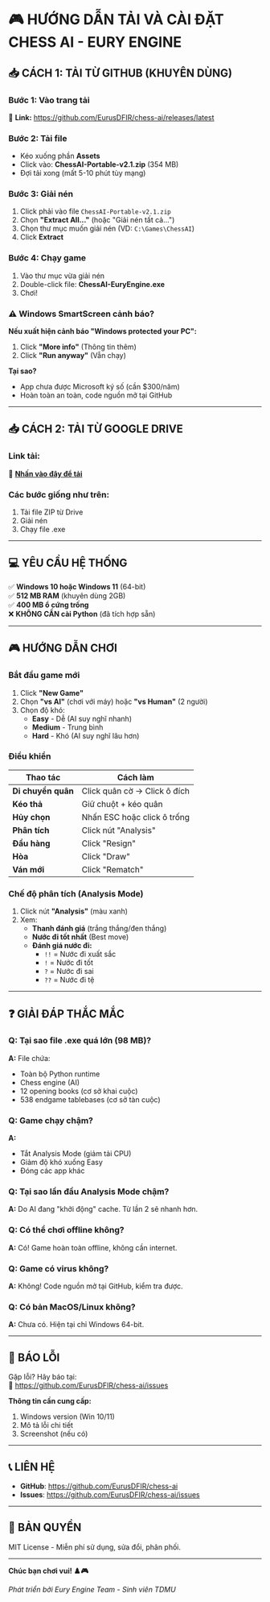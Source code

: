 # 🎮 HƯỚNG DẪN TẢI VÀ CÀI ĐẶT CHESS AI - EURY ENGINE

## 📥 CÁCH 1: TẢI TỪ GITHUB (KHUYÊN DÙNG)

### Bước 1: Vào trang tải

🔗 **Link:** https://github.com/EurusDFIR/chess-ai/releases/latest

### Bước 2: Tải file

- Kéo xuống phần **Assets**
- Click vào: **ChessAI-Portable-v2.1.zip** (354 MB)
- Đợi tải xong (mất 5-10 phút tùy mạng)

### Bước 3: Giải nén

1. Click phải vào file `ChessAI-Portable-v2.1.zip`
2. Chọn **"Extract All..."** (hoặc "Giải nén tất cả...")
3. Chọn thư mục muốn giải nén (VD: `C:\Games\ChessAI`)
4. Click **Extract**

### Bước 4: Chạy game

1. Vào thư mục vừa giải nén
2. Double-click file: **ChessAI-EuryEngine.exe**
3. Chơi!

### ⚠️ Windows SmartScreen cảnh báo?

**Nếu xuất hiện cảnh báo "Windows protected your PC":**

1. Click **"More info"** (Thông tin thêm)
2. Click **"Run anyway"** (Vẫn chạy)

**Tại sao?**

- App chưa được Microsoft ký số (cần $300/năm)
- Hoàn toàn an toàn, code nguồn mở tại GitHub

---

## 📥 CÁCH 2: TẢI TỪ GOOGLE DRIVE

### Link tải:

🔗 **[Nhấn vào đây để tải](link-drive-của-bạn)**

### Các bước giống như trên:

1. Tải file ZIP từ Drive
2. Giải nén
3. Chạy file .exe

---

## 💻 YÊU CẦU HỆ THỐNG

✅ **Windows 10 hoặc Windows 11** (64-bit)  
✅ **512 MB RAM** (khuyên dùng 2GB)  
✅ **400 MB ổ cứng trống**  
❌ **KHÔNG CẦN cài Python** (đã tích hợp sẵn)

---

## 🎮 HƯỚNG DẪN CHƠI

### Bắt đầu game mới

1. Click **"New Game"**
2. Chọn **"vs AI"** (chơi với máy) hoặc **"vs Human"** (2 người)
3. Chọn độ khó:
   - **Easy** - Dễ (AI suy nghĩ nhanh)
   - **Medium** - Trung bình
   - **Hard** - Khó (AI suy nghĩ lâu hơn)

### Điều khiển

| Thao tác           | Cách làm                     |
| ------------------ | ---------------------------- |
| **Di chuyển quân** | Click quân cờ → Click ô đích |
| **Kéo thả**        | Giữ chuột + kéo quân         |
| **Hủy chọn**       | Nhấn ESC hoặc click ô trống  |
| **Phân tích**      | Click nút "Analysis"         |
| **Đầu hàng**       | Click "Resign"               |
| **Hòa**            | Click "Draw"                 |
| **Ván mới**        | Click "Rematch"              |

### Chế độ phân tích (Analysis Mode)

1. Click nút **"Analysis"** (màu xanh)
2. Xem:
   - **Thanh đánh giá** (trắng thắng/đen thắng)
   - **Nước đi tốt nhất** (Best move)
   - **Đánh giá nước đi:**
     - `!!` = Nước đi xuất sắc
     - `!` = Nước đi tốt
     - `?` = Nước đi sai
     - `??` = Nước đi tệ

---

## ❓ GIẢI ĐÁP THẮC MẮC

### Q: Tại sao file .exe quá lớn (98 MB)?

**A:** File chứa:

- Toàn bộ Python runtime
- Chess engine (AI)
- 12 opening books (cơ sở khai cuộc)
- 538 endgame tablebases (cơ sở tàn cuộc)

### Q: Game chạy chậm?

**A:**

- Tắt Analysis Mode (giảm tải CPU)
- Giảm độ khó xuống Easy
- Đóng các app khác

### Q: Tại sao lần đầu Analysis Mode chậm?

**A:** Do AI đang "khởi động" cache. Từ lần 2 sẽ nhanh hơn.

### Q: Có thể chơi offline không?

**A:** Có! Game hoàn toàn offline, không cần internet.

### Q: Game có virus không?

**A:** Không! Code nguồn mở tại GitHub, kiểm tra được.

### Q: Có bản MacOS/Linux không?

**A:** Chưa có. Hiện tại chỉ Windows 64-bit.

---

## 🐛 BÁO LỖI

Gặp lỗi? Hãy báo tại:  
🔗 https://github.com/EurusDFIR/chess-ai/issues

**Thông tin cần cung cấp:**

1. Windows version (Win 10/11)
2. Mô tả lỗi chi tiết
3. Screenshot (nếu có)

---

## 📞 LIÊN HỆ

- **GitHub**: https://github.com/EurusDFIR/chess-ai
- **Issues**: https://github.com/EurusDFIR/chess-ai/issues

---

## 📜 BẢN QUYỀN

MIT License - Miễn phí sử dụng, sửa đổi, phân phối.

---

**Chúc bạn chơi vui! ♟️🎮**

_Phát triển bởi Eury Engine Team - Sinh viên TDMU_
